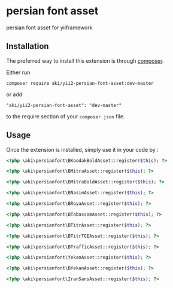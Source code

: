 persian font asset
==================
persian font asset for yiiframework

Installation
------------

The preferred way to install this extension is through [composer](http://getcomposer.org/download/).

Either run

```
composer require aki/yii2-persian-font-asset:dev-master
```

or add

```
"aki/yii2-persian-font-asset": "dev-master"
```

to the require section of your `composer.json` file.


Usage
-----

Once the extension is installed, simply use it in your code by  :

```php
<?php \aki\persianfont\BKoodakBoldAsset::register($this); ?>

<?php \aki\persianfont\BMitraAsset::register($this); ?>

<?php \aki\persianfont\BMitraBoldAsset::register($this); ?>

<?php \aki\persianfont\BNasimAsset::register($this); ?>

<?php \aki\persianfont\BRoyaAsset::register($this); ?>

<?php \aki\persianfont\BTabassomAsset::register($this); ?>

<?php \aki\persianfont\BTitrAsset::register($this); ?>

<?php \aki\persianfont\BTitrTGEAsset::register($this); ?>

<?php \aki\persianfont\BTrafficAsset::register($this); ?>

<?php \aki\persianfont\YekanAsset::register($this); ?>

<?php \aki\persianfont\BYekanAsset::register($this); ?>

<?php \aki\persianfont\IranSansAsset::register($this); ?>
```
